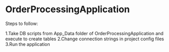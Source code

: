 # OrderProcessingApplication

Steps to follow:

1.Take DB scripts from App_Data folder of OrderProcessingApplication and execute to create tables
2.Change connection strings in project config files
3.Run the application

